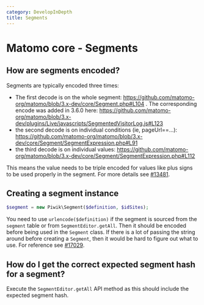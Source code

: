 ```yaml
---
category: DevelopInDepth
title: Segments
---
```

# Matomo core - Segments

## How are segments encoded?

Segments are typically encoded three times:

* The first decode is on the whole segment: https://github.com/matomo-org/matomo/blob/3.x-dev/core/Segment.php#L104 . The corresponding encode was added in 3.6.0 here: https://github.com/matomo-org/matomo/blob/3.x-dev/plugins/Live/javascripts/SegmentedVisitorLog.js#L123
* the second decode is on individual conditions (ie, pageUrl==...): https://github.com/matomo-org/matomo/blob/3.x-dev/core/Segment/SegmentExpression.php#L91
* the third decode is on individual values: https://github.com/matomo-org/matomo/blob/3.x-dev/core/Segment/SegmentExpression.php#L112

This means the value needs to be triple encoded for values like plus signs to be used properly in the segment. For more details see [#13481](https://github.com/matomo-org/matomo/pull/13481).

## Creating a segment instance

```php
$segment = new Piwik\Segment($definition, $idSites);
```

You need to use `urlencode($definition)`  if the segment is sourced from the `segment` table or from `SegmentEditor.getAll`. Then it should be encoded before being used in the `Segment` class. If there is a lot of passing the string around before creating a `Segment`, then it would be hard to figure out what to use. For reference see [#17029](https://github.com/matomo-org/matomo/pull/17029). 

## How do I get the correct expected segment hash for a segment?

Execute the `SegmentEditor.getAll` API method as this should include the expected segment hash.
